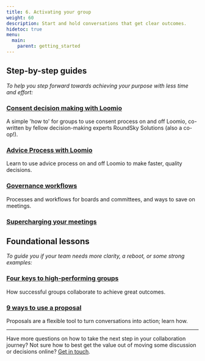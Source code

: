 ```yaml
---
title: 6. Activating your group
weight: 60
description: Start and hold conversations that get clear outcomes.
hidetoc: true
menu:
  main:
    parent: getting_started
---
```


## Step-by-step guides
_To help you step forward towards achieving your purpose with less time and effort:_

### [Consent decision making with Loomio](/en/guides/consent_process)
A simple 'how to' for groups to use consent process on and off Loomio, co-written by fellow decision-making experts RoundSky Solutions (also a co-op!).

### [Advice Process with Loomio](/en/guides/advice_process)
Learn to use advice process on and off Loomio to make faster, quality decisions.

### [Governance workflows](/en/guides/governance)
Processes and workflows for boards and committees, and ways to save on meetings.

### [Supercharging your meetings](/en/guides/governance/#supercharge-your-meetings)

## Foundational lessons
_To guide you if your team needs more clarity, a reboot, or some strong examples:_

### [Four keys to high-performing groups](/en/guides/four-patterns-of-success)
How successful groups collaborate to achieve great outcomes.

### [9 ways to use a proposal](https://blog.loomio.org/2015/09/18/9-ways-to-use-a-loomio-proposal-to-turn-a-conversation-into-action/ "opens in new tab")
Proposals are a flexible tool to turn conversations into action; learn how.

---

Have more questions on how to take the next step in your collaboration journey? Not sure how to best get the value out of moving some discussion or decisions online? [Get in touch](https://loomio.org/contact/?utm_campaign=getting_started_guide_help&utm_term=help  "opens in new tab").
